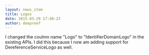 ```yaml
---
layout: news_item
title: Logos
date: 2015-03-29 17:40:23
author: deepreef
---
```


I changed the coulmn name "Logo" to "IdentifierDomainLogo" in the existing APIs. I did this because I now am adding support for DereferenceServiceLogo as well.
